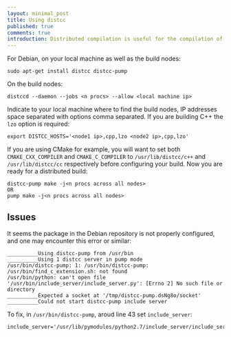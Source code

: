 ```yaml
---
layout: minimal_post
title: Using distcc 
published: true 
comments: true
introduction: Distributed compilation is useful for the compilation of very large packages, distcc makes this reasonably straight forwards.
---
```


For Debian, on your local machine as well as the build nodes:

    sudo apt-get install distcc distcc-pump

On the build nodes:

    distccd --daemon --jobs <n procs> --allow <local machine ip>

Indicate to your local machine where to find the build nodes, IP addresses space separated with options comma separated.
If you are building C++ the `lzo` option is required:

    export DISTCC_HOSTS='<node1 ip>,cpp,lzo <node2 ip>,cpp,lzo'

If you are using CMake for example, you will want to set both `CMAKE_CXX_COMPILER` and `CMAKE_C_COMPILER` to `/usr/lib/distcc/c++` and `/usr/lib/distcc/cc` respectively before configuring your build.
Now you are ready for a distributed build:

    distcc-pump make -j<n procs across all nodes>
    OR
    pump make -j<n procs across all nodes>

## Issues
It seems the package in the Debian repository is not properly configured, and one may encounter this error or similar:

    __________Using distcc-pump from /usr/bin
    __________Using 1 distcc server in pump mode
    /usr/bin/distcc-pump: 1: /usr/bin/distcc-pump: /usr/bin/find_c_extension.sh: not found
    /usr/bin/python: can't open file '/usr/bin/include_server/include_server.py': [Errno 2] No such file or directory
    __________Expected a socket at '/tmp/distcc-pump.dsNg8o/socket'
    __________Could not start distcc-pump include server

To fix, in `/usr/bin/distcc-pump`, aroud line 43 set `include_server`:

    include_server='/usr/lib/pymodules/python2.7/include_server/include_server.py'

